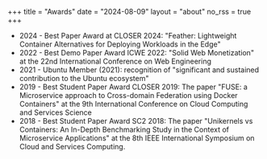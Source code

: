 +++
title = "Awards"
date = "2024-08-09"
layout = "about"
no_rss = true
+++

- 2024 - Best Paper Award at CLOSER 2024: "Feather: Lightweight Container Alternatives for Deploying Workloads in the Edge"
- 2022 - Best Demo Paper Award ICWE 2022: "Solid Web Monetization" at the 22nd International Conference on Web Engineering
- 2021 - Ubuntu Member (2021): recognition of "significant and sustained contribution to the Ubuntu ecosystem"
- 2019 - Best Student Paper Award CLOSER 2019: The paper "FUSE: a Microservice approach to Cross-domain Federation using Docker Containers" at the 9th International Conference on Cloud Computing and Services Science
- 2018 - Best Student Paper Award SC2 2018: The paper "Unikernels vs Containers: An In-Depth Benchmarking Study in the Context of Microservice Applications" at the 8th IEEE International Symposium on Cloud and Services Computing.
